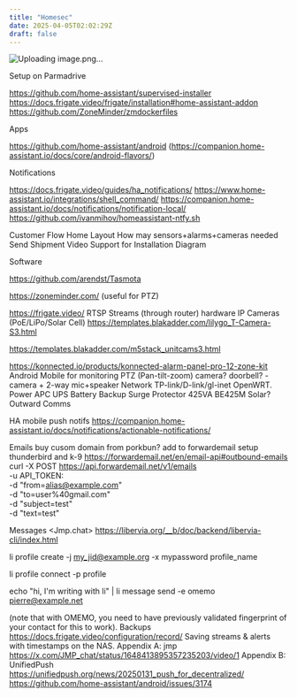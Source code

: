 ```yaml
---
title: "Homesec"
date: 2025-04-05T02:02:29Z
draft: false
---
```


![Uploading image.png…]()

Setup on Parmadrive

https://github.com/home-assistant/supervised-installer
https://docs.frigate.video/frigate/installation#home-assistant-addon
https://github.com/ZoneMinder/zmdockerfiles


Apps

https://github.com/home-assistant/android (https://companion.home-assistant.io/docs/core/android-flavors/)

Notifications

https://docs.frigate.video/guides/ha_notifications/
https://www.home-assistant.io/integrations/shell_command/
https://companion.home-assistant.io/docs/notifications/notification-local/
https://github.com/ivanmihov/homeassistant-ntfy.sh

Customer Flow
Home Layout
How may sensors+alarms+cameras needed
Send Shipment
Video Support for Installation
Diagram



Software

https://github.com/arendst/Tasmota

https://zoneminder.com/ (useful for PTZ)

https://frigate.video/
RTSP Streams (through router)
hardware
IP Cameras (PoE/LiPo/Solar Cell) 
https://templates.blakadder.com/lilygo_T-Camera-S3.html

https://templates.blakadder.com/m5stack_unitcams3.html

https://konnected.io/products/konnected-alarm-panel-pro-12-zone-kit
Android Mobile for monitoring
PTZ (Pan-tilt-zoom) camera?
doorbell? - camera + 2-way mic+speaker
Network
TP-link/D-link/gl-inet OpenWRT.
Power
APC UPS Battery Backup Surge Protector 425VA BE425M 
Solar?
Outward Comms

HA mobile push notifs
https://companion.home-assistant.io/docs/notifications/actionable-notifications/


Emails
buy cusom domain from porkbun?
add to forwardemail
setup thunderbird and k-9
https://forwardemail.net/en/email-api#outbound-emails
curl -X POST https://api.forwardemail.net/v1/emails \
  -u API_TOKEN: \
  -d "from=alias@example.com" \
  -d "to=user%40gmail.com" \
  -d "subject=test" \
  -d "text=test"

Messages
<Jmp.chat>
https://libervia.org/__b/doc/backend/libervia-cli/index.html

li profile create -j my_jid@example.org  -x mypassword profile_name

li profile connect -p profile​

echo "hi, I'm writing with li" | li message send -e omemo pierre@example.net

(note that with OMEMO, you need to have previously validated fingerprint of your contact for this to work).
Backups
https://docs.frigate.video/configuration/record/
Saving streams & alerts with timestamps on the NAS.
Appendix A: jmp
https://x.com/JMP_chat/status/1648413895357235203/video/1
Appendix B: UnifiedPush
https://unifiedpush.org/news/20250131_push_for_decentralized/
https://github.com/home-assistant/android/issues/3174
